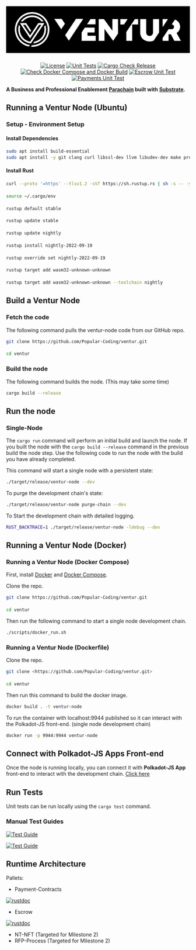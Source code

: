 # ![Ventur](media/ventur-cover.webp)

<div align="center">

[![License](https://img.shields.io/github/license/Popular-Coding/ventur?color=green)](https://github.com/Popular-Coding/ventur/blob/main/LICENSE)
[![Unit Tests](https://github.com/Popular-Coding/ventur/actions/workflows/test.yml/badge.svg?branch=main)](https://github.com/Popular-Coding/ventur/actions/workflows/test.yml) 
[![Cargo Check Release](https://github.com/Popular-Coding/ventur/actions/workflows/check-release.yml/badge.svg?branch=main)](https://github.com/Popular-Coding/ventur/actions/workflows/check-release.yml)
[![Check Docker Compose and Docker Build](https://github.com/Popular-Coding/ventur/actions/workflows/check-docker.yml/badge.svg?branch=main)](https://github.com/Popular-Coding/ventur/actions/workflows/check-docker.yml)
[![Escrow Unit Test](https://github.com/Popular-Coding/ventur/actions/workflows/test-escrow.yml/badge.svg?branch=main)](https://github.com/Popular-Coding/ventur/actions/workflows/test-escrow.yml)
[![Payments Unit Test](https://github.com/Popular-Coding/ventur/actions/workflows/test-payments.yml/badge.svg?branch=main)](https://github.com/Popular-Coding/ventur/actions/workflows/test-payments.yml)

</div>

**A Business and Professional Enablement [Parachain](https://polkadot.network/technology/) built with [Substrate](https://substrate.dev).**

## Running a Ventur Node (Ubuntu)

### Setup - Environment Setup

#### Install Dependencies

```bash
sudo apt install build-essential
sudo apt install -y git clang curl libssl-dev llvm libudev-dev make protobuf-compiler
```

#### Install Rust

```bash
curl --proto '=https' --tlsv1.2 -sSf https://sh.rustup.rs | sh -s -- -y

source ~/.cargo/env

rustup default stable

rustup update stable

rustup update nightly

rustup install nightly-2022-09-19 

rustup override set nightly-2022-09-19

rustup target add wasm32-unknown-unknown

rustup target add wasm32-unknown-unknown --toolchain nightly
```

## Build a Ventur Node

### Fetch the code

The following command pulls the ventur-node code from our GitHub repo.

```bash
git clone https://github.com/Popular-Coding/ventur.git

cd ventur
```

### Build the node

The following command builds the node. (This may take some time)

```bash
cargo build --release
```

## Run the node

### Single-Node

The ``` cargo run ``` command will perform an initial build and launch the node.   If you built the node with the ``` cargo build --release ``` command in the previous build the node step. Use the following code to run the node with the build you have already completed.

This command will start a single node with a persistent state:

```bash
./target/release/ventur-node --dev
```

To purge the development chain's state:

```bash
./target/release/ventur-node purge-chain --dev
```

To Start the development chain with detailed logging.

```bash
RUST_BACKTRACE=1 ./target/release/ventur-node -ldebug --dev
```

## Running a Ventur Node (Docker)

### Running a Ventur Node (Docker Compose)

First, install [Docker](https://docs.docker.com/get-docker/) and
[Docker Compose](https://docs.docker.com/compose/install/).

Clone the repo.

```bash
git clone https://github.com/Popular-Coding/ventur.git

cd ventur
```

Then run the following command to start a single node development chain.

```bash
./scripts/docker_run.sh
```

### Running a Ventur Node (Dockerfile)

Clone the repo.

```bash
git clone <https://github.com/Popular-Coding/ventur.git>

cd ventur

```

Then run this command to build the docker image.

```bash
docker build . -t ventur-node
```

To run the container with localhost:9944 published so it can interact with the Polkadot-JS front-end. (single node development chain)

```bash
docker run -p 9944:9944 ventur-node
```

## Connect with Polkadot-JS Apps Front-end

Once the node is running locally, you can connect it with **Polkadot-JS App** front-end
to interact with the development chain. [Click
here](https://polkadot.js.org/apps/#/explorer?rpc=ws://localhost:9944)

## Run Tests

Unit tests can be run locally using the ``` cargo test ``` command.

### Manual Test Guides

[![Test Guide](https://img.shields.io/badge/Test_Guide-payment_pallet-informational)](/pallets/payments/README.md)

[![Test Guide](https://img.shields.io/badge/Test_Guide-escrow_pallet-informational)](/pallets/escrow/README.md)

## Runtime Architecture

Pallets:

- Payment-Contracts

[![rustdoc](https://img.shields.io/badge/rustdoc-payment_pallet-informational)](https://docs.ventur.network/pallet_payment/index.html)

- Escrow

[![rustdoc](https://img.shields.io/badge/rustdoc-escrow_pallet-informational)](https://docs.ventur.network/pallet_escrow/index.html)

- NT-NFT (Targeted for Milestone 2)
- RFP-Process (Targeted for Milestone 2)
